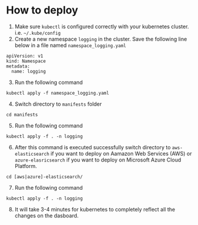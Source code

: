 # How to deploy
1. Make sure `kubectl` is configured correctly with your kubernetes cluster. i.e. `~/.kube/config`
2. Create a new namespace `logging` in the cluster. Save the following line below in a file named `namespace_logging.yaml`
```
apiVersion: v1
kind: Namespace
metadata:
  name: logging
```
3. Run the following command
```
kubectl apply -f namespace_logging.yaml
```
4. Switch directory to `manifests` folder
```
cd manifests
```
5. Run the following command
```
kubectl apply -f . -n logging
```
6. After this command is executed successfully switch directory to `aws-elasticsearch` if you want to deploy on Aamazon Web Services (AWS) or `azure-elasricsearch` if you want to deploy on Microsoft Azure Cloud Platform.
```
cd [aws|azure]-elasticsearch/
```
7. Run the following command
```
kubectl apply -f . -n logging
```
8. It will take 3-4 minutes for kubernetes to completely reflect all the changes on the dasboard.